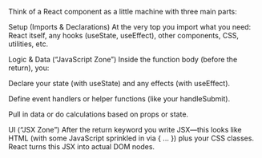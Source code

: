 Think of a React component as a little machine with three main parts:

Setup (Imports & Declarations)
At the very top you import what you need: React itself, any hooks (useState, useEffect), other components, CSS, utilities, etc.

Logic & Data (“JavaScript Zone”)
Inside the function body (before the return), you:

Declare your state (with useState) and any effects (with useEffect).

Define event handlers or helper functions (like your handleSubmit).

Pull in data or do calculations based on props or state.

UI (“JSX Zone”)
After the return keyword you write JSX—this looks like HTML (with some JavaScript sprinkled in via { ... }) plus your CSS classes. React turns this JSX into actual DOM nodes.

